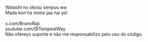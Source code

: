 Watashi no okosu senpuu wa<br>
Mada kon'na mono jaa nai yo!<br>
<br>
x.com/BrunoRaji<br>
youtube.com/@TempestWay<br>
Não ofereço suporte e não me responsabilizo pelo uso do código.
